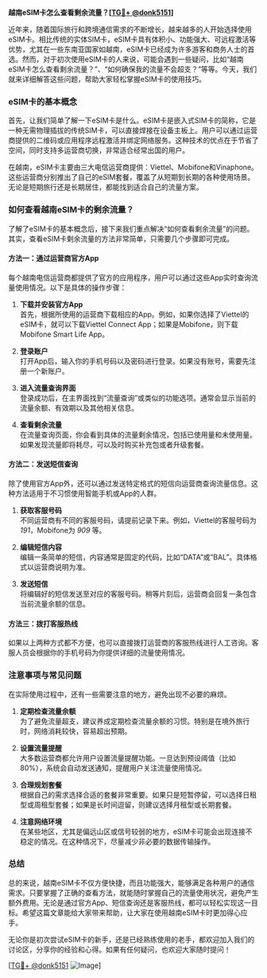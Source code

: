**越南eSIM卡怎么查看剩余流量？[[TG💪+ @donk5151](https://t.me/s/donk5151)]**

近年来，随着国际旅行和跨境通信需求的不断增长，越来越多的人开始选择使用eSIM卡。相比传统的实体SIM卡，eSIM卡具有体积小、功能强大、可远程激活等优势，尤其在一些东南亚国家如越南，eSIM卡已经成为许多游客和商务人士的首选。然而，对于初次使用eSIM卡的人来说，可能会遇到一些疑问，比如“越南eSIM卡怎么查看剩余流量？”、“如何确保我的流量不会超支？”等等。今天，我们就来详细解答这些问题，帮助大家轻松掌握eSIM卡的使用技巧。

### eSIM卡的基本概念

首先，让我们简单了解一下eSIM卡是什么。eSIM卡是嵌入式SIM卡的简称，它是一种无需物理插拔的传统SIM卡，可以直接焊接在设备主板上。用户可以通过运营商提供的二维码或应用程序远程激活并绑定网络服务。这种技术的优点在于节省了空间，同时支持多运营商切换，非常适合经常出国的用户。

在越南，eSIM卡主要由三大电信运营商提供：Viettel、Mobifone和Vinaphone。这些运营商分别推出了自己的eSIM套餐，覆盖了从短期到长期的各种使用场景。无论是短期旅行还是长期居住，都能找到适合自己的流量方案。

### 如何查看越南eSIM卡的剩余流量？

了解了eSIM卡的基本概念后，接下来我们重点解决“如何查看剩余流量”的问题。其实，查看eSIM卡剩余流量的方法非常简单，只需要几个步骤即可完成。

#### 方法一：通过运营商官方App

每个越南电信运营商都提供了官方的应用程序，用户可以通过这些App实时查询流量使用情况。以下是具体的操作步骤：

1. **下载并安装官方App**  
   首先，根据所使用的运营商下载相应的App。例如，如果你选择了Viettel的eSIM卡，就可以下载Viettel Connect App；如果是Mobifone，则下载Mobifone Smart Life App。

2. **登录账户**  
   打开App后，输入你的手机号码以及密码进行登录。如果没有账号，需要先注册一个新账户。

3. **进入流量查询界面**  
   登录成功后，在主界面找到“流量查询”或类似的功能选项。通常会显示当前的流量余额、有效期以及其他相关信息。

4. **查看剩余流量**  
   在流量查询页面，你会看到具体的流量剩余情况，包括已使用量和未使用量。如果发现流量即将耗尽，可以及时购买补充包或者升级套餐。

#### 方法二：发送短信查询

除了使用官方App外，还可以通过发送特定格式的短信向运营商查询流量信息。这种方法适用于不习惯使用智能手机或App的人群。

1. **获取客服号码**  
   不同运营商有不同的客服号码，请提前记录下来。例如，Viettel的客服号码为 *191*，Mobifone为 *909* 等。

2. **编辑短信内容**  
   编辑一条简单的短信，内容通常是固定的代码，比如“DATA”或“BAL”。具体格式以运营商说明为准。

3. **发送短信**  
   将编辑好的短信发送至对应的客服号码。稍等片刻后，运营商会回复一条包含当前流量余额的信息。

#### 方法三：拨打客服热线

如果以上两种方式都不方便，也可以直接拨打运营商的客服热线进行人工咨询。客服人员会根据你的手机号码为你提供详细的流量使用情况。

### 注意事项与常见问题

在实际使用过程中，还有一些需要注意的地方，避免出现不必要的麻烦。

1. **定期检查流量余额**  
   为了避免流量超支，建议养成定期检查流量余额的习惯。特别是在境外旅行时，网络消耗较快，容易超出预期。

2. **设置流量提醒**  
   大多数运营商都允许用户设置流量提醒功能。一旦达到预设阈值（比如80%），系统会自动发送通知，提醒用户关注流量使用情况。

3. **合理规划套餐**  
   根据自己的需求选择合适的套餐非常重要。如果只是短暂停留，可以选择日租型或周租型套餐；如果是长时间逗留，则建议选择月租型或长期套餐。

4. **注意网络环境**  
   在某些地区，尤其是偏远山区或信号较弱的地方，eSIM卡可能会出现连接不稳定的情况。在这种情况下，尽量减少非必要的数据传输操作。

### 总结

总的来说，越南eSIM卡不仅方便快捷，而且功能强大，能够满足各种用户的通信需求。只要掌握了正确的查看方法，就能随时掌握自己的流量使用状况，避免产生额外费用。无论是通过官方App、短信查询还是客服热线，都可以轻松实现这一目标。希望这篇文章能给大家带来帮助，让大家在使用越南eSIM卡时更加得心应手。

无论你是初次尝试eSIM卡的新手，还是已经熟练使用的老手，都欢迎加入我们的讨论区，分享你的经验和心得。如果有任何疑问，也欢迎大家随时提问！

[[TG💪+ @donk5151](https://t.me/s/donk5151) ![Image](https://i.postimg.cc/rwNCRYN7/Snipaste-2025-04-30-17-27-05.png)]